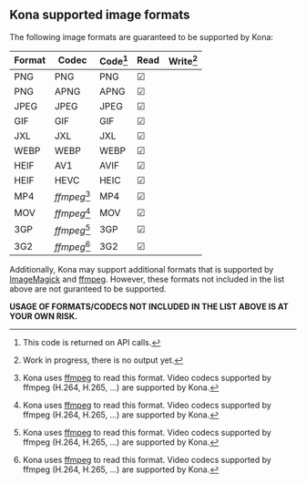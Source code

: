 ## Kona supported image formats

The following image formats are guaranteed to be supported by Kona:

| Format | Codec        | Code[^1] | Read | Write[^2] |
|--------|--------------|----------|------|--------|
| PNG    | PNG          | PNG      | ☑    | 
| PNG    | APNG         | APNG     | ☑    | 
| JPEG   | JPEG         | JPEG     | ☑    |
| GIF    | GIF          | GIF      | ☑    |
| JXL    | JXL          | JXL      | ☑    |
| WEBP   | WEBP         | WEBP     | ☑    |
| HEIF   | AV1          | AVIF     | ☑    |
| HEIF   | HEVC         | HEIC     | ☑    |
| MP4    | *ffmpeg*[^3] | MP4      | ☑    |
| MOV    | *ffmpeg*[^3] | MOV      | ☑    |
| 3GP    | *ffmpeg*[^3] | 3GP      | ☑    |
| 3G2    | *ffmpeg*[^3] | 3G2      | ☑    |

[^1]: This code is returned on API calls.
[^2]: Work in progress, there is no output yet.
[^3]: Kona uses [ffmpeg](https://ffmpeg.org/) to read this format. Video codecs supported by ffmpeg (H.264, H.265, ...) are supported by Kona.

Additionally, Kona may support additional formats that is supported by [ImageMagick](https://imagemagick.org/script/formats.php) and [ffmpeg](https://ffmpeg.org/). However, these formats not included in the list above are not guranteed to be supported.

**USAGE OF FORMATS/CODECS NOT INCLUDED IN THE LIST ABOVE IS AT YOUR OWN RISK.**

